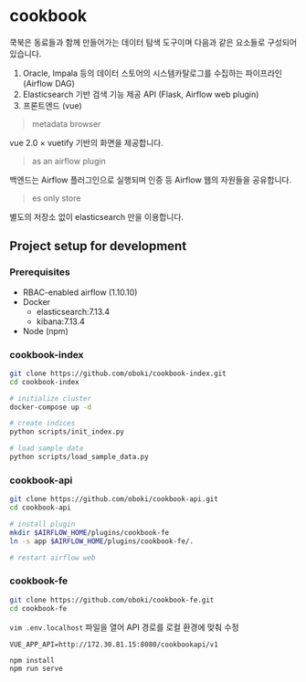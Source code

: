 # cookbook

쿡북은 동료들과 함께 만들어가는 데이터 탐색 도구이며 다음과 같은 요소들로 구성되어있습니다.

1. Oracle, Impala 등의 데이터 스토어의 시스템카탈로그를 수집하는 파이프라인 (Airflow DAG)
2. Elasticsearch 기반 검색 기능 제공 API (Flask, Airflow web plugin)
3. 프론트엔드 (vue)

> metadata browser

vue 2.0 × vuetify 기반의 화면을 제공합니다.

> as an airflow plugin

백엔드는 Airflow 플러그인으로 실행되며 인증 등 Airflow 웹의 자원들을 공유합니다.

> es only store

별도의 저장소 없이 elasticsearch 만을 이용합니다.

## Project setup for development

### Prerequisites

* RBAC-enabled airflow (1.10.10)
* Docker
  * elasticsearch:7.13.4
  * kibana:7.13.4
* Node (npm)

### cookbook-index

```bash
git clone https://github.com/oboki/cookbook-index.git
cd cookbook-index

# initialize cluster
docker-compose up -d

# create indices
python scripts/init_index.py

# load sample data
python scripts/load_sample_data.py
```

### cookbook-api

```bash
git clone https://github.com/oboki/cookbook-api.git
cd cookbook-api

# install plugin
mkdir $AIRFLOW_HOME/plugins/cookbook-fe
ln -s app $AIRFLOW_HOME/plugins/cookbook-fe/.

# restart airflow web
```

### cookbook-fe

```bash
git clone https://github.com/oboki/cookbook-fe.git
cd cookbook-fe
```

`vim .env.localhost` 파일을 열어 API 경로를 로컬 환경에 맞춰 수정

```
VUE_APP_API=http://172.30.81.15:8080/cookbookapi/v1
```

```bash
npm install
npm run serve
```